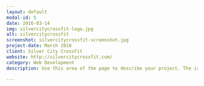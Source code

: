 ```yaml
---
layout: default
modal-id: 5
date: 2016-03-14
img: silvercitycrossfit-logo.jpg
alt: silvercitycrossfit
screenshot: silvercitycrossfit-screenshot.jpg
project-date: March 2016
client: Silver City CrossFit
website: http://silvercitycrossfit.com/
category: Web Development
description: Use this area of the page to describe your project. The icon above is part of a free icon set by <a href="https://sellfy.com/p/8Q9P/jV3VZ/">Flat Icons</a>. On their website, you can download their free set with 16 icons, or you can purchase the entire set with 146 icons for only $12!

---
```

